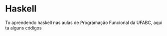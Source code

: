 # Haskell
To aprendendo haskell nas aulas de Programação Funcional da UFABC, aqui ta alguns códigos 
